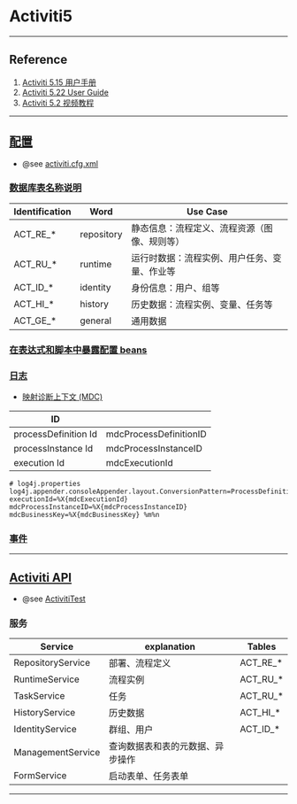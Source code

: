 # Activiti5

---
## Reference
1. [Activiti 5.15 用户手册](http://1json.com/activiti/activiti-userguide.html)
2. [Activiti 5.22 User Guide](https://www.activiti.org/5.x/userguide/)
3. [Activiti 5.2 视频教程](https://www.bilibili.com/video/BV1t64y147v4)
---
## [配置](https://www.activiti.org/5.x/userguide/#_configuration)
- @see [activiti.cfg.xml](src/main/resources/activiti.cfg.xml)
### [数据库表名称说明](https://www.activiti.org/5.x/userguide/#database.tables.explained)
| Identification | Word       | Use Case               |
|----------------|------------|------------------------|
| ACT_RE_*       | repository | 静态信息：流程定义、流程资源（图像、规则等） |
| ACT_RU_*       | runtime    | 运行时数据：流程实例、用户任务、变量、作业等 |
| ACT_ID_*       | identity   | 身份信息：用户、组等             |
| ACT_HI_*       | history    | 历史数据：流程实例、变量、任务等       |
| ACT_GE_*       | general    | 通用数据                   |
### [在表达式和脚本中暴露配置 beans](https://www.activiti.org/5.x/userguide/#exposingConfigurationBeans)

### [日志](https://www.activiti.org/5.x/userguide/#loggingConfiguration)
- [映射诊断上下文 (MDC)](https://www.activiti.org/5.x/userguide/#MDC)

| ID                   |                        |
|----------------------|------------------------|
| processDefinition Id | mdcProcessDefinitionID |
| processInstance Id   | mdcProcessInstanceID   |
| execution Id         | mdcExecutionId         |
```properties
# log4j.properties
log4j.appender.consoleAppender.layout.ConversionPattern=ProcessDefinitionId=%X{mdcProcessDefinitionID} executionId=%X{mdcExecutionId} mdcProcessInstanceID=%X{mdcProcessInstanceID} mdcBusinessKey=%X{mdcBusinessKey} %m%n
```
### [事件](https://www.activiti.org/5.x/userguide/#eventDispatcher)

---
## [Activiti API](https://www.activiti.org/5.x/userguide/#chapterApi)
- @see [ActivitiTest](src/test/java/com/ljh/ActivitiTest.java)
### 服务
| Service           | explanation      | Tables   |
|-------------------|------------------|----------|
| RepositoryService | 部署、流程定义          | ACT_RE_* |
| RuntimeService    | 流程实例             | ACT_RU_* |
| TaskService       | 任务               | ACT_RU_* |
| HistoryService    | 历史数据             | ACT_HI_* |
| IdentityService   | 群组、用户            | ACT_ID_* |
| ManagementService | 查询数据表和表的元数据、异步操作 |          |
| FormService       | 启动表单、任务表单        |          |
---
